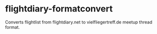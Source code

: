 # flightdiary-formatconvert

Converts flightlist from flightdiary.net to vielfliegertreff.de meetup thread format.
